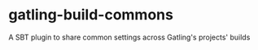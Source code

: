gatling-build-commons
=====================

A SBT plugin to share common settings across Gatling's projects' builds
